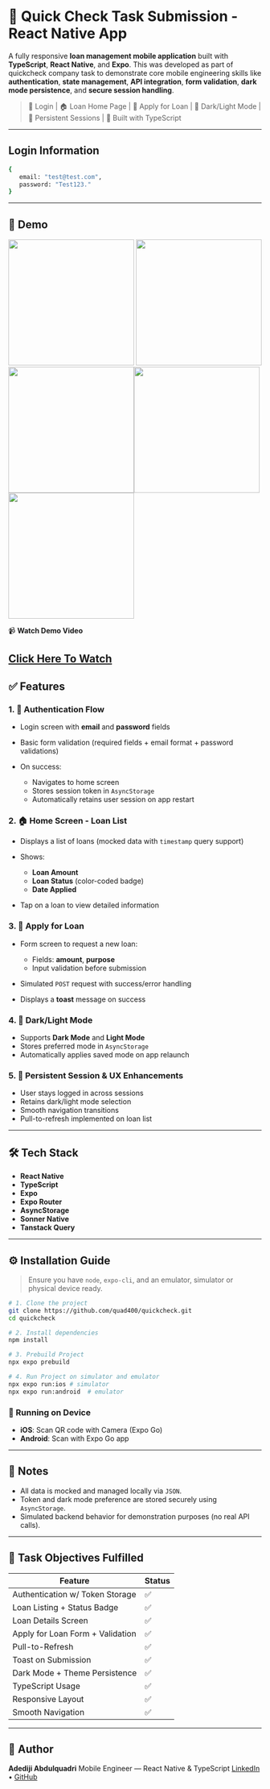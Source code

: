 # 📲 Quick Check Task Submission - React Native App

A fully responsive **loan management mobile application** built with **TypeScript**, **React Native**, and **Expo**. This was developed as part of quickcheck company task to demonstrate core mobile engineering skills like **authentication**, **state management**, **API integration**, **form validation**, **dark mode persistence**, and **secure session handling**.

> 🔐 Login | 🏠 Loan Home Page | 💼 Apply for Loan | 🌙 Dark/Light Mode | 🧠 Persistent Sessions | 🚀 Built with TypeScript

---

## Login Information
```bash
{  
   email: "test@test.com",
   password: "Test123."
}
```

---

## 📸 Demo

<img src="src/assets/screeens/Screenshot 2025-07-07 at 7.15.16 AM.png" width="250" /> <img src="src/assets/screeens/Screenshot 2025-07-07 at 7.15.46 AM.png" width="250" /> <img src="src/assets/screeens/Screenshot 2025-07-07 at 7.15.52 AM.png" width="250" /><img src="src/assets/screeens/Screenshot 2025-07-07 at 7.15.57 AM.png" width="250" /><img src="src/assets/screeens/Screenshot 2025-07-07 at 7.16.13 AM.png" width="250" />

📹 **Watch Demo Video**

[Click Here To Watch](https://player.cloudinary.com/embed/?cloud_name=dupox1iqn&public_id=Simulator_Screen_Recording_-_iPhone_16_Pro_Max_-_2025-07-07_at_07.02.10_jfxevl&profile=cld-default)
---

## ✅ Features

### 1. 🔐 Authentication Flow

* Login screen with **email** and **password** fields
* Basic form validation (required fields + email format + password validations)
* On success:

  * Navigates to home screen
  * Stores session token in `AsyncStorage`
  * Automatically retains user session on app restart

### 2. 🏠 Home Screen - Loan List

* Displays a list of loans (mocked data with `timestamp` query support)
* Shows:

  * **Loan Amount**
  * **Loan Status** (color-coded badge)
  * **Date Applied**
* Tap on a loan to view detailed information

### 3. 📝 Apply for Loan

* Form screen to request a new loan:

  * Fields: **amount**, **purpose**
  * Input validation before submission
* Simulated `POST` request with success/error handling
* Displays a **toast** message on success

### 4. 🌙 Dark/Light Mode

* Supports **Dark Mode** and **Light Mode**
* Stores preferred mode in `AsyncStorage`
* Automatically applies saved mode on app relaunch

### 5. 🧠 Persistent Session & UX Enhancements

* User stays logged in across sessions
* Retains dark/light mode selection
* Smooth navigation transitions
* Pull-to-refresh implemented on loan list

---

## 🛠️ Tech Stack

* **React Native**
* **TypeScript**
* **Expo**
* **Expo Router**
* **AsyncStorage**
* **Sonner Native**
* **Tanstack Query**

---

## ⚙️ Installation Guide

> Ensure you have `node`, `expo-cli`, and an emulator, simulator or physical device ready.

```bash
# 1. Clone the project
git clone https://github.com/quad400/quickcheck.git
cd quickcheck

# 2. Install dependencies
npm install

# 3. Prebuild Project 
npx expo prebuild

# 4. Run Project on simulator and emulator 
npx expo run:ios # simulator
npx expo run:android  # emulator
```

### 📲 Running on Device

* **iOS**: Scan QR code with Camera (Expo Go)
* **Android**: Scan with Expo Go app

---

## 📌 Notes

* All data is mocked and managed locally via `JSON`.
* Token and dark mode preference are stored securely using `AsyncStorage`.
* Simulated backend behavior for demonstration purposes (no real API calls).

---

## 🌟 Task Objectives Fulfilled

| Feature                          | Status |
| -------------------------------- | ------ |
| Authentication w/ Token Storage  | ✅      |
| Loan Listing + Status Badge      | ✅      |
| Loan Details Screen              | ✅      |
| Apply for Loan Form + Validation | ✅      |
| Pull-to-Refresh                  | ✅      |
| Toast on Submission     | ✅      |
| Dark Mode + Theme Persistence    | ✅      |
| TypeScript Usage                 | ✅      |
| Responsive Layout                | ✅      |
| Smooth Navigation                | ✅      |

---

## 🙌 Author

**Adediji Abdulquadri**
Mobile Engineer — React Native & TypeScript
[LinkedIn](https://www.linkedin.com/in/abdulquadri-adediji/) • [GitHub](https://github.com/quad400)




